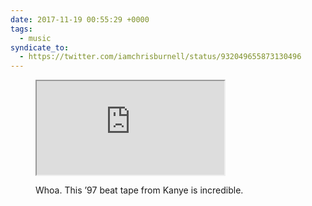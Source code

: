 ```yaml
---
date: 2017-11-19 00:55:29 +0000
tags:
  - music
syndicate_to:
  - https://twitter.com/iamchrisburnell/status/932049655873130496
---
```


<figure>
    <div class="media  media--youtube">
        <iframe src="https://www.youtube.com/embed/myrXQebr488" title="KanYe West 1997 Beat Tape (All 8 tracks)" webkitallowfullscreen mozallowfullscreen allowfullscreen loading="lazy"></iframe>
    </div>
    <figcaption>
        <p>Whoa. This ’97 beat tape from Kanye is incredible.</p>
    </figcaption>
</figure>
